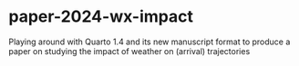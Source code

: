 # paper-2024-wx-impact
Playing around with Quarto 1.4 and its new manuscript format to produce a paper on studying the impact of weather on (arrival) trajectories
